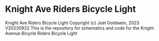 # Knight Ave Riders Bicycle Light
Knight Ave Riders Bicycle Light
Copyright (c) Joel Goldwein, 2023
V20230922
This is the repository for schematics and code for the Knight Avenue Bicycle Riders Bicycle Light
